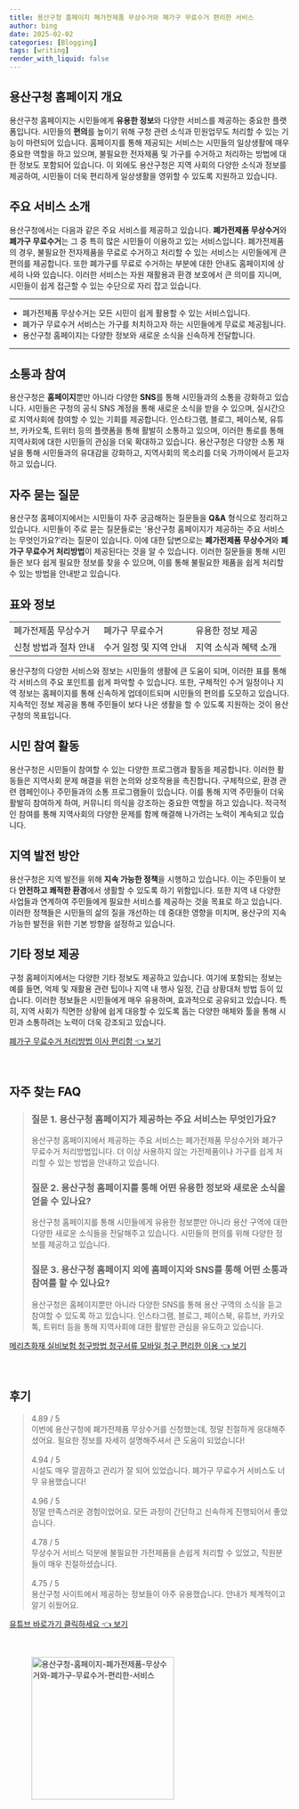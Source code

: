 ```yaml
---
title: 용산구청 홈페이지 폐가전제품 무상수거와 폐가구 무료수거 편리한 서비스
author: bing
date: 2025-02-02
categories: [Blogging]
tags: [writing]
render_with_liquid: false
---
```



<h2 id='용산구청 홈페이지 개요'>용산구청 홈페이지 개요</h2>

<p>용산구청 홈페이지는 시민들에게 <b>유용한 정보</b>와 다양한 서비스를 제공하는 중요한 플랫폼입니다. 시민들의 <b>편의</b>를 높이기 위해 구청 관련 소식과 민원업무도 처리할 수 있는 기능이 마련되어 있습니다. 홈페이지를 통해 제공되는 서비스는 시민들의 일상생활에 매우 중요한 역할을 하고 있으며, 불필요한 전자제품 및 가구를 수거하고 처리하는 방법에 대한 정보도 포함되어 있습니다. 이 외에도 용산구청은 지역 사회의 다양한 소식과 정보를 제공하여, 시민들이 더욱 편리하게 일상생활을 영위할 수 있도록 지원하고 있습니다.</p>

<h2 id='주요 서비스 소개'>주요 서비스 소개</h2>

<p>용산구청에서는 다음과 같은 주요 서비스를 제공하고 있습니다. <b>폐가전제품 무상수거</b>와 <b>폐가구 무료수거</b>는 그 중 특히 많은 시민들이 이용하고 있는 서비스입니다. 폐가전제품의 경우, 불필요한 전자제품을 무료로 수거하고 처리할 수 있는 서비스는 시민들에게 큰 편의를 제공합니다. 또한 폐가구를 무료로 수거하는 부분에 대한 안내도 홈페이지에 상세히 나와 있습니다. 이러한 서비스는 자원 재활용과 환경 보호에서 큰 의미를 지니며, 시민들이 쉽게 접근할 수 있는 수단으로 자리 잡고 있습니다.</p>

<hr />

<ul>
    <li>폐가전제품 무상수거는 모든 시민이 쉽게 활용할 수 있는 서비스입니다.</li>
    <li>폐가구 무료수거 서비스는 가구를 처치하고자 하는 시민들에게 무료로 제공됩니다.</li>
    <li>용산구청 홈페이지는 다양한 정보와 새로운 소식을 신속하게 전달합니다.</li>
</ul>

<hr />

<h2 id='소통과 참여'>소통과 참여</h2>

<p>용산구청은 <b>홈페이지</b>뿐만 아니라 다양한 <b>SNS</b>를 통해 시민들과의 소통을 강화하고 있습니다. 시민들은 구청의 공식 SNS 계정을 통해 새로운 소식을 받을 수 있으며, 실시간으로 지역사회에 참여할 수 있는 기회를 제공합니다. 인스타그램, 블로그, 페이스북, 유튜브, 카카오톡, 트위터 등의 플랫폼을 통해 활발히 소통하고 있으며, 이러한 통로를 통해 지역사회에 대한 시민들의 관심을 더욱 확대하고 있습니다. 용산구청은 다양한 소통 채널을 통해 시민들과의 유대감을 강화하고, 지역사회의 목소리를 더욱 가까이에서 듣고자 하고 있습니다.</p>

<h2 id='자주 묻는 질문'>자주 묻는 질문</h2>

<p>용산구청 홈페이지에서는 시민들이 자주 궁금해하는 질문들을 <b>Q&A</b> 형식으로 정리하고 있습니다. 시민들이 주로 묻는 질문들로는 '용산구청 홈페이지가 제공하는 주요 서비스는 무엇인가요?'라는 질문이 있습니다. 이에 대한 답변으로는 <b>폐가전제품 무상수거</b>와 <b>폐가구 무료수거 처리방법</b>이 제공된다는 것을 알 수 있습니다. 이러한 질문들을 통해 시민들은 보다 쉽게 필요한 정보를 찾을 수 있으며, 이를 통해 불필요한 제품을 쉽게 처리할 수 있는 방법을 안내받고 있습니다.</p>

<h2 id='표와 정보'>표와 정보</h2>

<table>
    <tr>
        <td>폐가전제품 무상수거</td>
        <td>폐가구 무료수거</td>
        <td>유용한 정보 제공</td>
    </tr>
    <tr>
        <td>신청 방법과 절차 안내</td>
        <td>수거 일정 및 지역 안내</td>
        <td>지역 소식과 혜택 소개</td>
    </tr>
</table>

<p>용산구청의 다양한 서비스와 정보는 시민들의 생활에 큰 도움이 되며, 이러한 표를 통해 각 서비스의 주요 포인트를 쉽게 파악할 수 있습니다. 또한, 구체적인 수거 일정이나 지역 정보는 홈페이지를 통해 신속하게 업데이트되며 시민들의 편의를 도모하고 있습니다. 지속적인 정보 제공을 통해 주민들이 보다 나은 생활을 할 수 있도록 지원하는 것이 용산구청의 목표입니다.</p>

<h2 id='시민 참여 활동'>시민 참여 활동</h2>

<p>용산구청은 시민들이 참여할 수 있는 다양한 프로그램과 활동을 제공합니다. 이러한 활동들은 지역사회 문제 해결을 위한 논의와 상호작용을 촉진합니다. 구체적으로, 환경 관련 캠페인이나 주민들과의 소통 프로그램들이 있습니다. 이를 통해 지역 주민들이 더욱 활발히 참여하게 하여, 커뮤니티 의식을 강조하는 중요한 역할을 하고 있습니다. 적극적인 참여를 통해 지역사회의 다양한 문제를 함께 해결해 나가려는 노력이 계속되고 있습니다.</p>

<h2 id='지역 발전 방안'>지역 발전 방안</h2>

<p>용산구청은 지역 발전을 위해 <b>지속 가능한 정책</b>을 시행하고 있습니다. 이는 주민들이 보다 <b>안전하고 쾌적한 환경</b>에서 생활할 수 있도록 하기 위함입니다. 또한 지역 내 다양한 사업들과 연계하여 주민들에게 필요한 서비스를 제공하는 것을 목표로 하고 있습니다. 이러한 정책들은 시민들의 삶의 질을 개선하는 데 중대한 영향을 미치며, 용산구의 지속 가능한 발전을 위한 기본 방향을 설정하고 있습니다.</p>

<h2 id='기타 정보 제공'>기타 정보 제공</h2>

<p>구청 홈페이지에서는 다양한 기타 정보도 제공하고 있습니다. 여기에 포함되는 정보는 예를 들면, 억제 및 재활용 관련 팁이나 지역 내 행사 일정, 긴급 상황대처 방법 등이 있습니다. 이러한 정보들은 시민들에게 매우 유용하며, 효과적으로 공유되고 있습니다. 특히, 지역 사회가 직면한 상황에 쉽게 대응할 수 있도록 돕는 다양한 매체와 툴을 통해 시민과 소통하려는 노력이 더욱 강조되고 있습니다.</p>


<p><a class="click-button" title="폐가구 무료수거 처리방법 이사 편리함" href="https://purplelist.github.io/posts/%ED%8F%90%EA%B0%80%EA%B5%AC-%EB%AC%B4%EB%A3%8C%EC%88%98%EA%B1%B0-%EC%B2%98%EB%A6%AC%EB%B0%A9%EB%B2%95-%EC%9D%B4%EC%82%AC-%ED%8E%B8%EB%A6%AC%ED%95%A8/" rel="dofollow">폐가구 무료수거 처리방법 이사 편리함 👈 보기</a></p><br>
<h2 id='자주_찾는_FAQ'>자주 찾는 FAQ</h2>
<div itemscope="" itemtype="https://schema.org/FAQPage"> 
<blockquote> 
<div itemscope="" itemprop="mainEntity" itemtype="https://schema.org/Question"> 
<h3 itemprop="name">질문 1. 용산구청 홈페이지가 제공하는 주요 서비스는 무엇인가요?</h3> 
<div itemscope="" itemprop="acceptedAnswer" itemtype="https://schema.org/Answer"> 
<span itemprop="text"> 
<p>용산구청 홈페이지에서 제공하는 주요 서비스는 폐가전제품 무상수거와 폐가구 무료수거 처리방법입니다. 더 이상 사용하지 않는 가전제품이나 가구를 쉽게 처리할 수 있는 방법을 안내하고 있습니다.</p> 
</span> 
</div> 
</div> 
<div itemscope="" itemprop="mainEntity" itemtype="https://schema.org/Question"> 
<h3 itemprop="name">질문 2. 용산구청 홈페이지를 통해 어떤 유용한 정보와 새로운 소식을 얻을 수 있나요?</h3> 
<div itemscope="" itemprop="acceptedAnswer" itemtype="https://schema.org/Answer"> 
<span itemprop="text"> 
<p>용산구청 홈페이지를 통해 시민들에게 유용한 정보뿐만 아니라 용산 구역에 대한 다양한 새로운 소식들을 전달해주고 있습니다. 시민들의 편의를 위해 다양한 정보를 제공하고 있습니다.</p> 
</span> 
</div> 
</div> 
<div itemscope="" itemprop="mainEntity" itemtype="https://schema.org/Question"> 
<h3 itemprop="name">질문 3. 용산구청 홈페이지 외에 홈페이지와 SNS를 통해 어떤 소통과 참여를 할 수 있나요?</h3> 
<div itemscope="" itemprop="acceptedAnswer" itemtype="https://schema.org/Answer"> 
<span itemprop="text"> 
<p>용산구청은 홈페이지뿐만 아니라 다양한 SNS를 통해 용산 구역의 소식을 듣고 참여할 수 있도록 하고 있습니다. 인스타그램, 블로그, 페이스북, 유튜브, 카카오톡, 트위터 등을 통해 지역사회에 대한 활발한 관심을 유도하고 있습니다.</p> 
</span> 
</div> 
</div> 
</blockquote> 
</div>
<p><a class="click-button" title="메리츠화재 실비보험 청구방법 청구서류 모바일 청구 편리한 이용" href="https://purplelist.github.io/posts/%EB%A9%94%EB%A6%AC%EC%B8%A0%ED%99%94%EC%9E%AC-%EC%8B%A4%EB%B9%84%EB%B3%B4%ED%97%98-%EC%B2%AD%EA%B5%AC%EB%B0%A9%EB%B2%95-%EC%B2%AD%EA%B5%AC%EC%84%9C%EB%A5%98-%EB%AA%A8%EB%B0%94%EC%9D%BC-%EC%B2%AD%EA%B5%AC-%ED%8E%B8%EB%A6%AC%ED%95%9C-%EC%9D%B4%EC%9A%A9/" rel="dofollow">메리츠화재 실비보험 청구방법 청구서류 모바일 청구 편리한 이용 👈 보기</a></p><br>
<h2 id='후기'>후기</h2>
<div itemscope itemtype="https://schema.org/Product">
  <blockquote>
  <div itemprop="review" itemscope itemtype="https://schema.org/Review">
      <div itemprop="reviewRating" itemscope itemtype="https://schema.org/Rating"> <span itemprop="ratingValue">4.89</span> / <span itemprop="bestRating">5</span> </div>
      <span itemprop="reviewBody">이번에 용산구청에 폐가전제품 무상수거를 신청했는데, 정말 친절하게 응대해주셨어요. 필요한 정보를 자세히 설명해주셔서 큰 도움이 되었습니다!</span>
  </div>
  <br>
  <div itemprop="review" itemscope itemtype="https://schema.org/Review">
      <div itemprop="reviewRating" itemscope itemtype="https://schema.org/Rating"> <span itemprop="ratingValue">4.94</span> / <span itemprop="bestRating">5</span> </div>
      <span itemprop="reviewBody">시설도 매우 깔끔하고 관리가 잘 되어 있었습니다. 폐가구 무료수거 서비스도 너무 유용했습니다!</span>
  </div>
  <br>
  <div itemprop="review" itemscope itemtype="https://schema.org/Review">
      <div itemprop="reviewRating" itemscope itemtype="https://schema.org/Rating"> <span itemprop="ratingValue">4.96</span> / <span itemprop="bestRating">5</span> </div>
      <span itemprop="reviewBody">정말 만족스러운 경험이었어요. 모든 과정이 간단하고 신속하게 진행되어서 좋았습니다.</span>
  </div>
  <br>
  <div itemprop="review" itemscope itemtype="https://schema.org/Review">
      <div itemprop="reviewRating" itemscope itemtype="https://schema.org/Rating"> <span itemprop="ratingValue">4.78</span> / <span itemprop="bestRating">5</span> </div>
      <span itemprop="reviewBody">무상수거 서비스 덕분에 불필요한 가전제품을 손쉽게 처리할 수 있었고, 직원분들이 매우 친절하셨습니다.</span>
  </div>
  <br>
  <div itemprop="review" itemscope itemtype="https://schema.org/Review">
      <div itemprop="reviewRating" itemscope itemtype="https://schema.org/Rating"> <span itemprop="ratingValue">4.75</span> / <span itemprop="bestRating">5</span> </div>
      <span itemprop="reviewBody">용산구청 사이트에서 제공하는 정보들이 아주 유용했습니다. 안내가 체계적이고 알기 쉬웠어요.</span>
  </div>
  </blockquote>
</div>
<p><a class="click-button" title="유튜브 바로가기 클릭하세요" href="https://purplelist.github.io/posts/%EC%9C%A0%ED%8A%9C%EB%B8%8C-%EB%B0%94%EB%A1%9C%EA%B0%80%EA%B8%B0-%ED%81%B4%EB%A6%AD%ED%95%98%EC%84%B8%EC%9A%94/" rel="dofollow">유튜브 바로가기 클릭하세요 👈 보기</a></p><br>
<figure class="image"><img src="https://purplelist.github.io/assets/img/thumbnail/용산구청-홈페이지-폐가전제품-무상수거와-폐가구-무료수거-편리한-서비스.webp" alt="용산구청-홈페이지-폐가전제품-무상수거와-폐가구-무료수거-편리한-서비스" width="256" height="256"></figure>